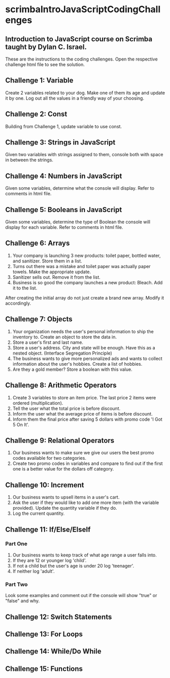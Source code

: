 # scrimbaIntroJavaScriptCodingChallenges
## Introduction to JavaScript course on Scrimba taught by Dylan C. Israel.

These are the instructions to the coding challenges. Open the respective challenge html file to see the solution. 

## Challenge 1: Variable 
Create 2 variables related to your dog. Make one of them its age and update it by one. Log out all the values in a friendly way of your choosing. 

## Challenge 2: Const
Building from Challenge 1, update variable to use const.

## Challenge 3: Strings in JavaScript
Given two variables with strings assigned to them, console both with space in between the strings. 

## Challenge 4: Numbers in JavaScript
Given some variables, determine what the console will display. Refer to comments in html file. 

## Challenge 5: Booleans in JavaScript
Given some variables, determine the type of Boolean the console will display for each variable. Refer to comments in html file. 

## Challenge 6: Arrays
1. Your company is launching 3 new products: toilet paper, bottled water, and sanitizer. Store them in a list.
2. Turns out there was a mistake and toilet paper was actually paper towels. Make the appropriate update.
3. Sanitizer sells out. Remove it from the list.
4. Business is so good the company launches a new product: Bleach. Add it to the list.
    
After creating the initial array do not just create a brand new array. Modify it accordingly.

## Challenge 7: Objects
1. Your organization needs the user's personal information to ship the inventory to. Create an object to store the data in.
2. Store a user's first and last name.
3. Store a user's address. City and state will be enough. Have this as a nested object. (Interface Segregation Principle)
4. The business wants to give more personalized ads and wants to collect information about the user's hobbies. Create a list of hobbies.
5. Are they a gold member? Store a boolean with this value.

## Challenge 8: Arithmetic Operators
1. Create 3 variables to store an item price. The last price 2 items were ordered (multiplication).
2. Tell the user what the total price is before discount.
3. Inform the user what the average price of items is before discount.
4. Inform them the final price after saving 5 dollars with promo code 'I Got 5 On It'.

## Challenge 9: Relational Operators
1. Our business wants to make sure we give our users the best promo codes available for two categories.
2. Create two promo codes in variables and compare to find out if the first one is a better value for the dollars off category. 

## Challenge 10: Increment
1. Our business wants to upsell items in a user's cart. 
2. Ask the user if they would like to add one more item (with the variable provided). Update the quantity variable if they do.
3. Log the current quantity.

## Challenge 11: If/Else/ElseIf
### Part One
1. Our business wants to keep track of what age range a user falls into.
2. If they are 12 or younger log 'child'.
3. If not a child but the user's age is under 20 log 'teenager'.
4. If neither log 'adult'.

### Part Two
Look some examples and comment out if the console will show "true" or "false" and why.

## Challenge 12: Switch Statements

## Challenge 13: For Loops

## Challenge 14: While/Do While

## Challenge 15: Functions